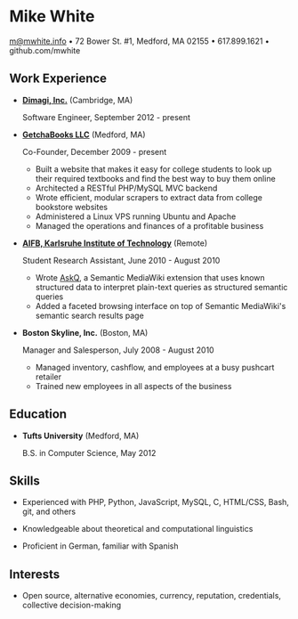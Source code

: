 Mike White
==========

m@mwhite.info • 72 Bower St. #1, Medford, MA 02155 • 617.899.1621 • github.com/mwhite

Work Experience
---------------

*   **[Dimagi, Inc.][0]** (Cambridge, MA)

    Software Engineer, September 2012 - present

*   **[GetchaBooks LLC][1]** (Medford, MA)

    Co-Founder, December 2009 - present

    -   Built a website that makes it easy for college students to look up their
        required textbooks and find the best way to buy them online
    -   Architected a RESTful PHP/MySQL MVC backend
    -   Wrote efficient, modular scrapers to extract data from college bookstore
        websites
    -   Administered a Linux VPS running Ubuntu and Apache
    -   Managed the operations and finances of a profitable business

*   **[AIFB, Karlsruhe Institute of Technology][2]** (Remote)

    Student Research Assistant, June 2010 - August 2010

    -   Wrote [AskQ][3], a Semantic MediaWiki extension that uses known
        structured data to interpret plain-text queries as structured semantic
        queries
    -   Added a faceted browsing interface on top of Semantic MediaWiki's
        semantic search results page

*   **Boston Skyline, Inc.** (Boston, MA)

    Manager and Salesperson, July 2008 - August 2010

    -   Managed inventory, cashflow, and employees at a busy pushcart retailer
    -   Trained new employees in all aspects of the business

 [0]: http://www.dimagi.com
 [1]: http://www.getchbooks.com
 [2]: http://www.aifb.kit.edu
 [3]: http://www.mediawiki.org/wiki/Extension:AskQ

Education
---------

*   **Tufts University** (Medford, MA)

    B.S. in Computer Science, May 2012

Skills
------

*   Experienced with PHP, Python, JavaScript, MySQL, C, HTML/CSS, Bash, git, and others

*   Knowledgeable about theoretical and computational linguistics

*   Proficient in German, familiar with Spanish

Interests
---------

*   Open source, alternative economies, currency, reputation, credentials,
    collective decision-making
